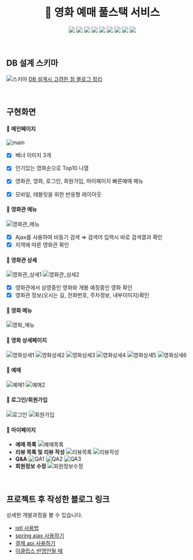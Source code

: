 <div align="center">

  # 🍿 영화 예매 풀스택 서비스
<p>
  <img src="https://img.shields.io/badge/html-de4b25?style=flat&logo=html5&logoColor=white"/>
  <img src="https://img.shields.io/badge/css3-2891ca?style=flat&logo=css3&logoColor=white"/>
  <img src="https://img.shields.io/badge/jquery-0766a8?style=flat&logo=jquery&logoColor=white"/>
  <img src="https://img.shields.io/badge/ajax-448fc5?style=flat&logo=jquery&logoColor=white"/>
  <img src="https://img.shields.io/badge/chart.js-fff000?style=flat&logo=javascript&logoColor=white"/>
  <img src="https://img.shields.io/badge/tomcat-d1a62d?style=flat&logo=Apache&logoColor=white"/>
  <img src="https://img.shields.io/badge/spring-67b945?style=flat&logo=spring&logoColor=white"/>
  <img src="https://img.shields.io/badge/mybatis-000000?style=flat&logo=spring&logoColor=white"/>
  <img src="https://img.shields.io/badge/MySQL-4479A1?style=flat&logo=MySQL&logoColor=white"/>
</p>
</div> 

<br/>

## DB 설계 스키마
![스키마](https://user-images.githubusercontent.com/94504613/184093546-e4f695db-512b-4a4a-9123-3b9ea5bd9558.png)
[DB 설계시 고려한 점 블로그 정리](https://golgol22.github.io/posts/movie-db-design/)

<br>

## 구현화면
#### **📌 메인페이지**
![main](https://user-images.githubusercontent.com/94504613/184093966-b7b03a08-15b6-4441-9840-4f5b1df0fdc1.png)
- [X] 배너 이미지 3개
- [X] 인기있는 영화순으로 Top10 나열
- [X] 영화관, 영화, 로그인, 회원가입, 마이페이지 빠른예매 메뉴
- [X] 모바일, 태블릿을 위한 반응형 레이아웃


#### **📌 영화관 메뉴**
![영화관_메뉴](https://user-images.githubusercontent.com/94504613/184094366-bdfab094-a250-452a-b42c-5506a858993d.png)
- [X] Ajax를 사용하여 비동기 검색 ⇒ 검색어 입력시 바로 검색결과 확인
- [X] 지역에 따른 영화관 확인

#### **📌 영화관 상세**
![영화관_상세1](https://user-images.githubusercontent.com/94504613/184094829-11e6022d-f9d9-4e27-b6ff-f7c586c69c07.png)
![영화관_상세2](https://user-images.githubusercontent.com/94504613/184094837-9aa6a802-c3e8-4dd5-9577-1991ca7af2e0.png)
- [X] 영화관에서 상영중인 영화와 개봉 예정중인 영화 확인
- [X] 영화관 정보(오시는 길, 전화번호, 주차정보, 내부이미지)확인 

#### **📌 영화 메뉴**
![영화_매뉴](https://user-images.githubusercontent.com/94504613/184095280-c58a9789-2b31-437e-bad2-adf080d1706b.png)

#### **📌 영화 상세페이지**
![영화상세1](https://user-images.githubusercontent.com/94504613/184095682-cab79b1e-6da5-4ac2-bc67-dc770a30282b.png)
![영화상세2](https://user-images.githubusercontent.com/94504613/184095688-697a8323-2995-4945-91d2-6e38af41a60b.png)
![영화상세3](https://user-images.githubusercontent.com/94504613/184095696-5ae3ab57-9371-4d63-b352-69158c8d3afb.png)
![영화상세4](https://user-images.githubusercontent.com/94504613/184095699-5b04eafb-3c17-4a5e-9764-60758c269e43.png)
![영화상세5](https://user-images.githubusercontent.com/94504613/184095701-635f926f-52e3-42be-b9b0-3ceb09743871.png)
![영화상세6](https://user-images.githubusercontent.com/94504613/184095705-0192ab2c-aed3-4714-9cd5-cc7ffbab7df4.png)

#### **📌 예매**
![예매1](https://user-images.githubusercontent.com/94504613/184096162-df8710ad-a06d-4e6d-843b-1d99c68da023.png)
![예매2](https://user-images.githubusercontent.com/94504613/184096172-c736f1fd-ab90-440d-af57-cde83f17f68a.png)

#### **📌 로그인/회원가입**
![로그인](https://user-images.githubusercontent.com/94504613/184096175-9b05a034-d929-4a6c-8963-ea3fd1635513.png)
![회원가입](https://user-images.githubusercontent.com/94504613/184096176-c6d0efec-f495-4f8a-9cb6-0cba1833e147.png)

#### **📌 마이페이지**
- **예매 목록**
![예매목록](https://user-images.githubusercontent.com/94504613/184097174-651f35a3-4017-4182-8dbc-52547c71c612.png)
- **리뷰 목록 및 리뷰 작성**
![리뷰목록](https://user-images.githubusercontent.com/94504613/184097181-3abf9a27-68ab-4cb8-a7f5-3d7f54e453c1.png)
![리뷰작성](https://user-images.githubusercontent.com/94504613/184097182-5db68547-3e2b-4810-afa4-2f8ab2bddc45.png)
- **Q&A**
![QA1](https://user-images.githubusercontent.com/94504613/184097204-46e3fc99-5fc9-4ee4-a230-476162c1b94f.png)
![QA2](https://user-images.githubusercontent.com/94504613/184097485-b2adcce8-c208-4aca-8fb8-4c48af6f7af5.png)
![QA3](https://user-images.githubusercontent.com/94504613/184097215-fd83f150-350f-4849-95b3-9b9bda59b6dc.png)
- **회원정보 수정**
![회원정보수정](https://user-images.githubusercontent.com/94504613/184097218-d98297c8-3ba1-402d-9e5a-29e5e235bf3e.png)

<br>

## 프로젝트 후 작성한 블로그 링크
상세한 개발과정을 볼 수 있습니다.

- [jstl 사용법](https://golgol22.github.io/posts/jstl-tip/)
- [spring ajax 사용하기](https://golgol22.github.io/posts/spring-ajax/)
- [결제 api 사용하기](https://golgol22.github.io/posts/payment-api/)
- [이클립스 반영안될 때](https://golgol22.github.io/posts/spring-browser-update-error/)